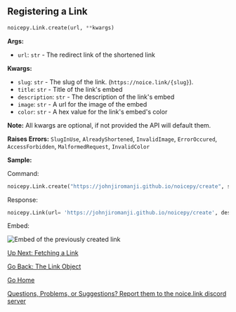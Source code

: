 ## Registering a Link

```py
noicepy.Link.create(url, **kwargs)
```

**Args:**
* `url`: `str` - The redirect link of the shortened link

**Kwargs:**
* `slug`: `str` - The slug of the link. (`https://noice.link/{slug}`). 
* `title`: `str` - Title of the link's embed
* `description`: `str` - The description of the link's embed
* `image`: `str` - A url for the image of the embed
* `color`: `str` - A hex value for the link's embed's color

**Note:** All kwargs are optional, if not provided the API will default them. 

**Raises Errors:** `SlugInUse`, `AlreadyShortened`, `InvalidImage`, `ErrorOccured`, `AccessForbidden`, `MalformedRequest`, `InvalidColor`

**Sample:**

Command: 
```py
noicepy.Link.create("https://johnjiromanji.github.io/noicepy/create", slug="noicepy-docs-create", title="Creating a link with noicepy", description="Click it!")
```
Response:
```py
noicepy.Link(url= 'https://johnjiromanji.github.io/noicepy/create', description= 'Click it!', image= 'https://cdn.discordapp.com/emojis/808327502249328691.gif', title= 'Creating a link with noicepy', slug= 'noicepy-docs-create', token= 'eyJhbGciOiJIU...', developer= True, color= '#7289da', domain= 'noice.link')
```
Embed: 

![Embed of the previously created link](https://media.discordapp.net/attachments/820183917125435394/823309460935934002/unknown.png)


[Up Next: Fetching a Link](https://johnjiromanji.github.io/noicepy/get)

[Go Back: The Link Object](https://johnjiromanji.github.io/link)

[Go Home](https://johnjiromanji.github.io/noicepy)

[Questions, Problems, or Suggestions? Report them to the noice.link discord server](https://discord.com/invite/879kJMUgGP)
